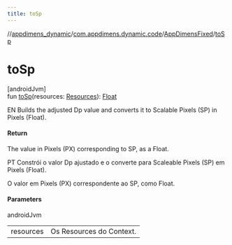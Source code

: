 ```yaml
---
title: toSp
---
```

//[appdimens_dynamic](../../../index.html)/[com.appdimens.dynamic.code](../index.html)/[AppDimensFixed](index.html)/[toSp](to-sp.html)



# toSp



[androidJvm]\
fun [toSp](to-sp.html)(resources: [Resources](https://developer.android.com/reference/kotlin/android/content/res/Resources.html)): [Float](https://kotlinlang.org/api/core/kotlin-stdlib/kotlin/-float/index.html)



EN Builds the adjusted Dp value and converts it to Scalable Pixels (SP) in Pixels (Float).



#### Return



The value in Pixels (PX) corresponding to SP, as a Float.



PT Constrói o valor Dp ajustado e o converte para Scaleable Pixels (SP) em Pixels (Float).



O valor em Pixels (PX) correspondente ao SP, como Float.



#### Parameters


androidJvm

| | |
|---|---|
| resources | Os Resources do Context. |



